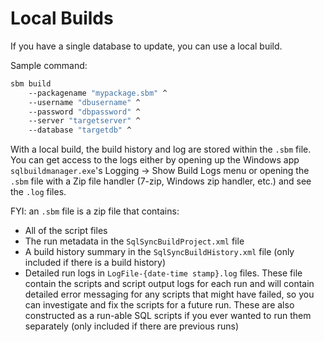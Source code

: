 # Local Builds

If you have a single database to update, you can use a local build.

Sample command:

``` bash
sbm build 
    --packagename "mypackage.sbm" ^
    --username "dbusername" ^
    --password "dbpassword" ^
    --server "targetserver" ^
    --database "targetdb" ^
```

With a local build, the build history and log are stored within the `.sbm` file. You can get access to the logs either by opening up the Windows app `sqlbuildmanager.exe`'s Logging -> Show Build Logs menu or opening the `.sbm` file with a Zip file handler (7-zip, Windows zip handler, etc.) and see the `.log` files.

FYI: an `.sbm` file is a zip file that contains:

- All of the script files
- The run metadata in the `SqlSyncBuildProject.xml` file
- A build history summary in the `SqlSyncBuildHistory.xml` file (only included if there is a build history)
- Detailed run logs in `LogFile-{date-time stamp}.log` files. These file contain the scripts and script output logs for each run and will contain detailed error messaging for any scripts that might have failed, so you can investigate and fix the scripts for a future run. These are also constructed as a run-able SQL scripts if you ever wanted to run them separately (only included if there are previous runs)

